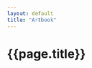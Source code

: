 ```yaml
---
layout: default
title: "Artbook"
---
```

<script src="{{ "/assets/js/pig.min.js" | relative_url }}"></script>

<div class="container mt-4">
	<h1 class="mb-3">{{page.title}}</h1>
	<div id="artbook-grid" style="overflow-x: hidden;"></div>
</div>

<script>
// Believe it or not this actually works
const imageData = [
	{% for artwork in site.data.artbook %}
	{
		"filename": "/{{ artwork.path }}.webp",
		"aspectRatio": {{ artwork.aspect-ratio }}
	},
	{% endfor %}
];

const pig = new Pig(imageData, {
	containerId: "artbook-grid",
	urlForSize: function(filename, size) {
		// Can't be bothered making proxies
		return filename;
	},
	getMinAspectRatio: function(lastWindowWidth) {
		// Sets the number of images displayed per row (using multiple when needed)
		if (lastWindowWidth <= 640) {
			return 1; // Phones
		} else if (lastWindowWidth <= 1280) {
			return 2; // Tablets
		} else if (lastWindowWidth <= 1920) {
			return 2; // Laptops
		} else {
			return 3;  // Large desktops
		}
	},
}).enable();
</script>